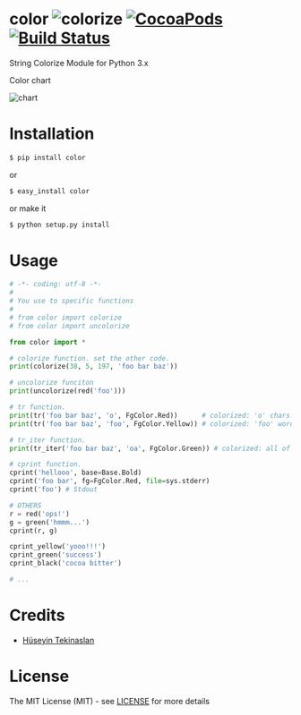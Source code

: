# color ![colorize](https://img.shields.io/badge/colorize-true-red.svg) [![CocoaPods](https://img.shields.io/cocoapods/l/AFNetworking.svg?style=flat-square)](https://github.com/htaslan/color/blob/master/LICENSE) [![Build Status](https://drone.io/github.com/htaslan/color/status.png)](https://drone.io/github.com/htaslan/color/latest) 

String Colorize Module for Python 3.x

Color chart

![chart](http://i.imgur.com/zGQ6f6z.png)

# Installation

```sh
$ pip install color
```

or

```sh
$ easy_install color
```

or make it

```sh
$ python setup.py install
```

# Usage

```py
# -*- coding: utf-8 -*-
#
# You use to specific functions
#
# from color import colorize
# from color import uncolorize

from color import *

# colorize function. set the other code.
print(colorize(38, 5, 197, 'foo bar baz'))

# uncolorize funciton
print(uncolorize(red('foo')))

# tr function.
print(tr('foo bar baz', 'o', FgColor.Red))      # colorized: 'o' chars.
print(tr('foo bar baz', 'foo', FgColor.Yellow)) # colorized: 'foo' words.

# tr_iter function.
print(tr_iter('foo bar baz', 'oa', FgColor.Green)) # colorized: all of 'o' and 'a' chars.

# cprint function.
cprint('hellooo', base=Base.Bold)
cprint('foo bar', fg=FgColor.Red, file=sys.stderr)
cprint('foo') # Stdout

# OTHERS
r = red('ops!')
g = green('hmmm...')
cprint(r, g)

cprint_yellow('yooo!!!')
cprint_green('success')
cprint_black('cocoa bitter')

# ...
```

# Credits

* [Hüseyin Tekinaslan](http://github.com/htaslan)

# License

The MIT License (MIT) - see [LICENSE](https://github.com/htaslan/python-colorize/blob/master/LICENSE) for more details
